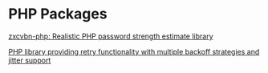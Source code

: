 # PHP Packages

[zxcvbn-php: Realistic PHP password strength estimate library](https://github.com/bjeavons/zxcvbn-php)


[PHP library providing retry functionality with multiple backoff strategies and jitter support](https://github.com/stechstudio/backoff)
